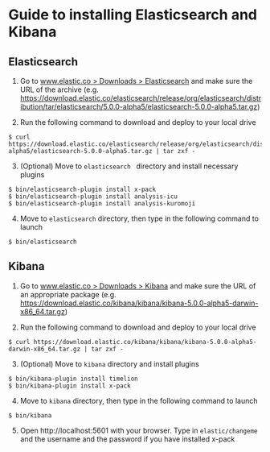 # Guide to installing Elasticsearch and Kibana

## Elasticsearch

1. Go to [www.elastic.co > Downloads > Elasticsearch](https://www.elastic.co/downloads/elasticsearch) and make sure the URL of the archive (e.g. https://download.elastic.co/elasticsearch/release/org/elasticsearch/distribution/tar/elasticsearch/5.0.0-alpha5/elasticsearch-5.0.0-alpha5.tar.gz)

2. Run the following command to download and deploy to your local drive

```
$ curl https://download.elastic.co/elasticsearch/release/org/elasticsearch/distribution/tar/elasticsearch/5.0.0-alpha5/elasticsearch-5.0.0-alpha5.tar.gz | tar zxf -
```

3. (Optional) Move to `elasticsearch ` directory and install necessary plugins

```
$ bin/elasticsearch-plugin install x-pack
$ bin/elasticsearch-plugin install analysis-icu
$ bin/elasticsearch-plugin install analysis-kuromoji
```

4. Move to `elasticsearch` directory, then type in the following command to launch

```
$ bin/elasticsearch
```

## Kibana

1. Go to [www.elastic.co > Downloads > Kibana](https://www.elastic.co/downloads/kibana) and make sure the URL of an appropriate package (e.g. https://download.elastic.co/kibana/kibana/kibana-5.0.0-alpha5-darwin-x86_64.tar.gz)

2. Run the following command to download and deploy to your local drive

```
$ curl https://download.elastic.co/kibana/kibana/kibana-5.0.0-alpha5-darwin-x86_64.tar.gz | tar zxf -
```

3. (Optional) Move to `kibana` directory and install plugins

```
$ bin/kibana-plugin install timelion
$ bin/kibana-plugin install x-pack
```

4. Move to `kibana` directory, then type in the following command to launch

```
$ bin/kibana
```

5. Open http://localhost:5601 with your browser. Type in `elastic/changeme` and the username and the password if you have installed x-pack
